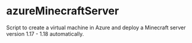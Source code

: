# azureMinecraftServer
Script to create a virtual machine in Azure and deploy a Minecraft server version 1.17 - 1.18 automatically.
